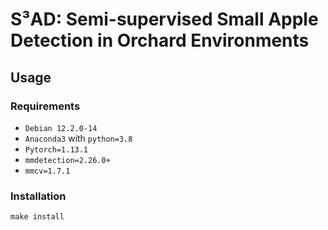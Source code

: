 # S³AD: Semi-supervised Small Apple Detection in Orchard Environments

## Usage

### Requirements
- `Debian 12.2.0-14`
- `Anaconda3` with `python=3.8`
- `Pytorch=1.13.1`
- `mmdetection=2.26.0+`
- `mmcv=1.7.1`


### Installation
```
make install
```
